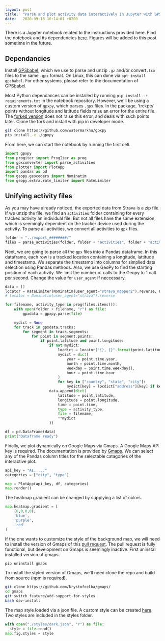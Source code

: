 ```yaml
---
layout: post
title:  "Parse and plot activity data interactively in Jupyter with GPSbabel,  Gpxpy, Geopy and Gmaps"
date:   2020-09-16 10:14:01 +0200
---
```


There is a Jupyter notebook related to the instructions provided here. Find the notebook and its dependencies [here](https://github.com/watermarkhu/plot_gpx_tcx). Figures will be added to this post sometime in the future.

## Dependancies

Install [GPSbabel](https://www.gpsbabel.org/download.html), which we use to parse and unzip `.gz` and/or convert`.tcx` files to the same `.gpx` format. On Linux, this can done via  `apt install gpsbabel`. For other systems, please refer to the documentation of GPSbabel.

Most Python dependances can be installed by running `pip install -r requirements.txt` in the notebook repository. However, we'll be using a custom version of `gpxpy`, which parses `.gpx` files. In the package, 'trckpts' points without longitude and latitude fields raise an error for the entire file. The [forked version](https://github.com/watermarkhu/gpxpy) does not raise this error, and deals with such points later. Clone the fork and install with pip in developer mode.

```bash
git clone https://github.com/watermarkhu/gpxpy
pip install -e ./gpxpy
```

From here, we can start the notebook by running the first cell.

```python
import gpxpy
from progiter import ProgIter as prog
from gpxconverter import parse_activities
from plotter import PlotApp
import pandas as pd
from geopy.geocoders import Nominatim
from geopy.extra.rate_limiter import RateLimiter
```

## Unifying activity files

As you may have already noticed, the exported data from Strava is a zip file. If we unzip the file, we find an `activities` folder containing for every tracked activity an individual file. But not all files have the same extension, which is seemingly dependent on the tracker device used during the activity. To parse all activities, we convert all activities to `gpx` files.

```python
folder = "../export_########/"
files = parse_activities(folder, folder + "activities", folder + "activities.csv")
```

Next, we are going to parse all the `gpx` files into a Pandas dataframe. In this dataframe, each row is a tracked location containing a longitude, lattitude and timestamp. We separate the timestamp into columns for simplied data selection using Pandas methods. Also, we use GeoPy to find the starting position of each activity. We limit the number of calls to the Geopy to 1 call per second. Change the value for `user_agent` if neccessary.

```python
data = []
locator = RateLimiter(Nominatim(user_agent="strava_mapper2").reverse, min_delay_seconds=1)
# locator = Nominatim(user_agent="strava").reverse

for filename, activity_type in prog(files.items()):
    with open(folder + filename, "r") as file:
        gpxdata = gpxpy.parse(file)

    mydict = None
    for track in gpxdata.tracks:
        for segment in track.segments:
            for point in segment.points:
                if point.latitude and point.longitude:
                    if not mydict:
                        locdict = locator("{}, {}".format(point.latitude, point.longitude), language='en').raw
                        mydict = dict(
                            year = point.time.year,
                            month = point.time.month,
                            weekday = point.time.weekday(),
                            hour = point.time.hour
                        )
                        for key in ["country", "state", "city"]:
                            mydict[key] = locdict["address"][key] if key in locdict["address"] else "Unknown"
                    data.append(dict(
                        latitude = point.latitude,
                        longitude = point.longitude,
                        time = point.time,
                        type = activity_type,
                        file = filename,
                        **mydict
                    ))

df = pd.DataFrame(data)
print("Dataframe ready")
```

Finally, we plot dynamically on Google Maps via Gmaps. A Google Maps API key is required. The documentation is provided by [Gmaps](https://jupyter-gmaps.readthedocs.io/en/latest/). We can select any of the Pandas column titles for the selectable catagories of the interactive plot.

```python
api_key = "AI....."
categories = ["city", "type"]

map = PlotApp(api_key, df, categories)
map.render()
```

The heatmap gradient can be changed by supplying a list of colors.

```python
map.heatmap.gradient = [
    (0,0,0,0),
    'blue',
    'purple',
    'red'
]
```

If the one wants to customize the style of the background map, we will need to install the version of Gmaps of this [pull request](https://github.com/pbugnion/gmaps/pull/330). The pull request is fully functional, but development on Gmaps is seemingly inactive. First uninstall installed version of gmaps.

```bash
pip uninstall gmaps
```

To install the styled version of Gmaps, we'll need clone the repo and build from source (npm is required).

```bash
git clone https://github.com/krystofcelba/gmaps/
cd gmaps
git switch feature/add-support-for-styles
bash dev-install
```

The map style loaded via a json file. A custom style can be created [here](https://mapstyle.withgoogle.com/). Two styles are included in the styles folder.

```python
with open("./styles/dark.json", "r") as file:
  style = file.read()
map.fig.styles = style
```
